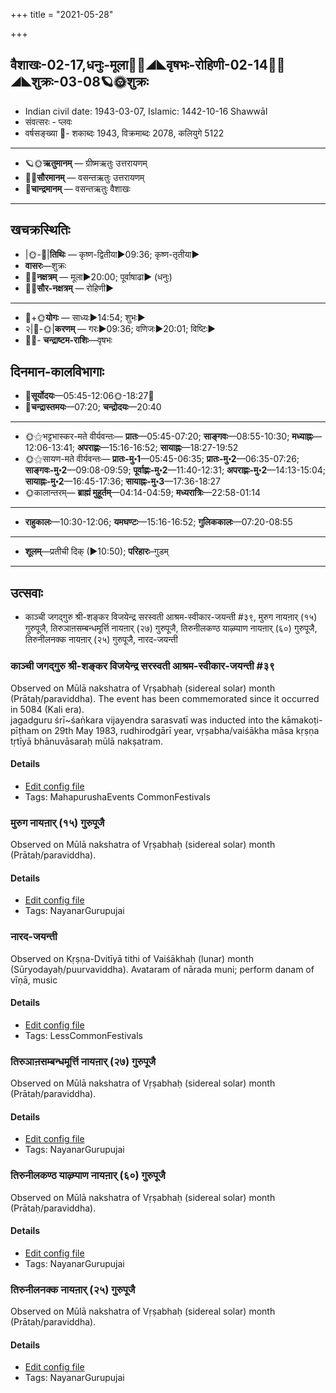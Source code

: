 +++
title = "2021-05-28"

+++
## वैशाखः-02-17,धनुः-मूला🌛🌌◢◣वृषभः-रोहिणी-02-14🌌🌞◢◣शुक्रः-03-08🪐🌞शुक्रः
- Indian civil date: 1943-03-07, Islamic: 1442-10-16 Shawwāl
- संवत्सरः - प्लवः
- वर्षसङ्ख्या 🌛- शकाब्दः 1943, विक्रमाब्दः 2078, कलियुगे 5122
___________________
- 🪐🌞**ऋतुमानम्** — ग्रीष्मऋतुः उत्तरायणम्
- 🌌🌞**सौरमानम्** — वसन्तऋतुः उत्तरायणम्
- 🌛**चान्द्रमानम्** — वसन्तऋतुः वैशाखः
___________________


## खचक्रस्थितिः
- |🌞-🌛|**तिथिः** — कृष्ण-द्वितीया►09:36; कृष्ण-तृतीया►  
- **वासरः**—शुक्रः  
- 🌌🌛**नक्षत्रम्** — मूला►20:00; पूर्वाषाढा► (धनुः)  
- 🌌🌞**सौर-नक्षत्रम्** — रोहिणी►  
___________________
- 🌛+🌞**योगः** — साध्यः►14:54; शुभः►  
- २|🌛-🌞|**करणम्** — गरः►09:36; वणिजः►20:01; विष्टिः►  
- 🌌🌛- **चन्द्राष्टम-राशिः**—वृषभः  


## दिनमान-कालविभागाः
- 🌅**सूर्योदयः**—05:45-12:06🌞️-18:27🌇  
- 🌛**चन्द्रास्तमयः**—07:20; **चन्द्रोदयः**—20:40  
___________________
- 🌞⚝भट्टभास्कर-मते वीर्यवन्तः— **प्रातः**—05:45-07:20; **साङ्गवः**—08:55-10:30; **मध्याह्नः**—12:06-13:41; **अपराह्णः**—15:16-16:52; **सायाह्नः**—18:27-19:52  
- 🌞⚝सायण-मते वीर्यवन्तः— **प्रातः-मु॰1**—05:45-06:35; **प्रातः-मु॰2**—06:35-07:26; **साङ्गवः-मु॰2**—09:08-09:59; **पूर्वाह्णः-मु॰2**—11:40-12:31; **अपराह्णः-मु॰2**—14:13-15:04; **सायाह्नः-मु॰2**—16:45-17:36; **सायाह्नः-मु॰3**—17:36-18:27  
- 🌞कालान्तरम्— **ब्राह्मं मुहूर्तम्**—04:14-04:59; **मध्यरात्रिः**—22:58-01:14  
___________________
- **राहुकालः**—10:30-12:06; **यमघण्टः**—15:16-16:52; **गुलिककालः**—07:20-08:55  
___________________
- **शूलम्**—प्रतीची दिक् (►10:50); **परिहारः**–गुडम्  
___________________

## उत्सवाः
- काञ्ची जगद्गुरु श्री-शङ्कर विजयेन्द्र सरस्वती आश्रम-स्वीकार-जयन्ती #३९, मुरुग नायऩार् (१५) गुरुपूजै, तिरुञाऩसम्बन्धमूर्त्ति नायऩार् (२७) गुरुपूजै, तिरुनीलकण्ठ याऴ्प्पाण नायऩार् (६०) गुरुपूजै, तिरुनीलनक्क नायऩार् (२५) गुरुपूजै, नारद-जयन्ती
### काञ्ची जगद्गुरु श्री-शङ्कर विजयेन्द्र सरस्वती आश्रम-स्वीकार-जयन्ती #३९

Observed on Mūlā nakshatra of Vṛṣabhaḥ (sidereal solar) month (Prātaḥ/paraviddha). The event has been commemorated since it occurred in 5084 (Kali era).  
jagadguru śrī~śaṅkara vijayendra sarasvatī was inducted into the kāmakoṭi-pīṭham on 29th May 1983, rudhirodgārī year, vṛṣabha/vaiśākha māsa kṛṣṇa tṛtīyā bhānuvāsaraḥ mūlā nakṣatram.

#### Details
- [Edit config file](https://github.com/jyotisham/adyatithi/tree/master/mahApuruSha/kAnchI-maTha/sidereal_solar_month/nakshatra/02/19/kAJcI%20jagadguru%20zrI~zaGkara%20vijayEndra%20sarasvatI%20Azrama-svIkAra-jayantI.toml)
- Tags: MahapurushaEvents CommonFestivals


### मुरुग नायऩार् (१५) गुरुपूजै

Observed on Mūlā nakshatra of Vṛṣabhaḥ (sidereal solar) month (Prātaḥ/paraviddha). 

#### Details
- [Edit config file](https://github.com/jyotisham/adyatithi/tree/master/mahApuruSha/nAyanAr/sidereal_solar_month/nakshatra/02/19/muruga%20nAyan2Ar%20%2815%29%20gurupUjai.toml)
- Tags: NayanarGurupujai


### नारद-जयन्ती

Observed on Kṛṣṇa-Dvitīyā tithi of Vaiśākhaḥ (lunar) month (Sūryodayaḥ/puurvaviddha). Avataram of nārada muni; perform danam of vīṇā, music

#### Details
- [Edit config file](https://github.com/jyotisham/adyatithi/tree/master/mahApuruSha/RShi/lunar_month/tithi/02/17/nArada~jayantI.toml)
- Tags: LessCommonFestivals


### तिरुञाऩसम्बन्धमूर्त्ति नायऩार् (२७) गुरुपूजै

Observed on Mūlā nakshatra of Vṛṣabhaḥ (sidereal solar) month (Prātaḥ/paraviddha). 

#### Details
- [Edit config file](https://github.com/jyotisham/adyatithi/tree/master/mahApuruSha/nAyanAr/sidereal_solar_month/nakshatra/02/19/tiruJAn2asambandhamUrtti%20nAyan2Ar%20%2827%29%20gurupUjai.toml)
- Tags: NayanarGurupujai


### तिरुनीलकण्ठ याऴ्प्पाण नायऩार् (६०) गुरुपूजै

Observed on Mūlā nakshatra of Vṛṣabhaḥ (sidereal solar) month (Prātaḥ/paraviddha). 

#### Details
- [Edit config file](https://github.com/jyotisham/adyatithi/tree/master/mahApuruSha/nAyanAr/sidereal_solar_month/nakshatra/02/19/tirunIlakaNTha%20yAzhppANa%20nAyan2Ar%20%2860%29%20gurupUjai.toml)
- Tags: NayanarGurupujai


### तिरुनीलनक्क नायऩार् (२५) गुरुपूजै

Observed on Mūlā nakshatra of Vṛṣabhaḥ (sidereal solar) month (Prātaḥ/paraviddha). 

#### Details
- [Edit config file](https://github.com/jyotisham/adyatithi/tree/master/mahApuruSha/nAyanAr/sidereal_solar_month/nakshatra/02/19/tirunIlanakka%20nAyan2Ar%20%2825%29%20gurupUjai.toml)
- Tags: NayanarGurupujai


